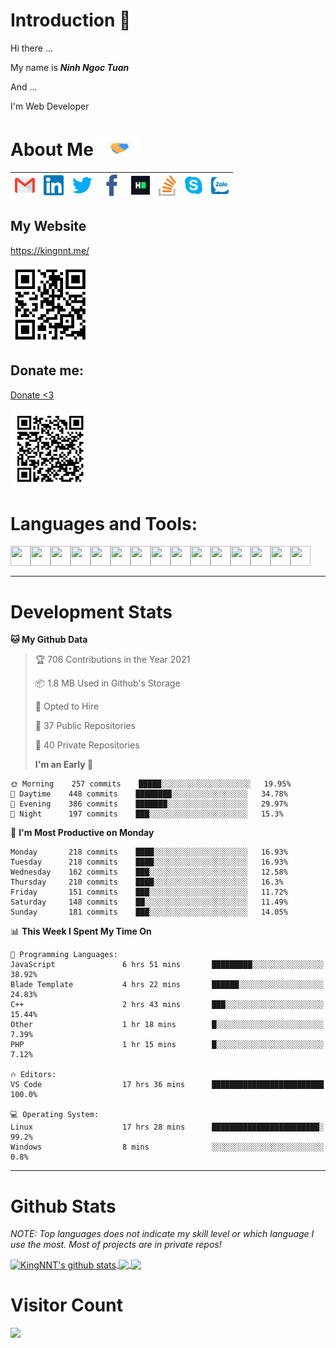 # Introduction 👋

Hi there ...

My name is **_Ninh Ngoc Tuan_**

And ...

I'm Web Developer

# About Me <img src="https://github.com/KingNNT/KingNNT/blob/master/assets/images/gifs/Handshake.gif" height="32px">

| [<img src="https://github.com/KingNNT/KingNNT/blob/master/assets/images/icons/Gmail.svg" alt="Gmail logo" height="32">](mailto:Dev.KingNNT@gmail.com) | [<img src="https://github.com/KingNNT/KingNNT/blob/master/assets/images/icons/Linkedin.svg" alt="Linkedin Logo" width="32">](https://in.linkedin.com/in/kingnnt) | [<img src="https://github.com/KingNNT/KingNNT/blob/master/assets/images/icons/Twitter.svg" alt="Twitter Logo" width="32">](https://twitter.com/King_NNT) | [<img src="https://github.com/KingNNT/KingNNT/blob/master/assets/images/icons/facebook.svg" alt="Facebook logo" width="34">](https://facebook.com/Kinggg.NNT) | [<img src="https://github.com/KingNNT/KingNNT/blob/master/assets/images/icons/HackerRank.svg" alt="HackerRank Logo" width="30">](https://www.hackerrank.com/Dev_KingNNT) | [<img src="https://github.com/KingNNT/KingNNT/blob/master/assets/images/icons/stackoverflow.svg" alt="Stackoverflow Logo" width="28">](https://stackoverflow.com/users/12560659/king-nnt) | [<img src="https://github.com/KingNNT/KingNNT/blob/master/assets/images/icons/skype.svg" alt="Skype Logo" width="28">](https://join.skype.com/invite/eqRpzcC8cGsf) | [<img src="https://github.com/KingNNT/KingNNT/blob/master/assets/images/icons/zalo.svg" alt="Zalo Logo" width="28">](https://zalo.me/kingnnt) |
| :---------------------------------------------------------------------------------------------------------------------------------------------------: | :--------------------------------------------------------------------------------------------------------------------------------------------------------------: | :------------------------------------------------------------------------------------------------------------------------------------------------------: | :-----------------------------------------------------------------------------------------------------------------------------------------------------------: | :----------------------------------------------------------------------------------------------------------------------------------------------------------------------: | :---------------------------------------------------------------------------------------------------------------------------------------------------------------------------------------: | :----------------------------------------------------------------------------------------------------------------------------------------------------------------: | :-------------------------------------------------------------------------------------------------------------------------------------------: |

## My Website

<a href="https://kingnnt.me/" height="64">https://kingnnt.me/</a>

<img align='center' height='128' width="128" src="https://github.com/KingNNT/KingNNT/blob/master/assets/images/qrcodes/QRCode_MyProfile.svg" />

## Donate me:

<a href="https://github.com/KingNNT/KingNNT/blob/master/Donate.md">Donate <3</a>

<img align='center' height='128' width="128" src="https://github.com/KingNNT/KingNNT/blob/master/assets/images/qrcodes/QRCode_DonateLink.svg" />

# Languages and Tools:

<img align='left' height="32" width="32" src="https://cdn.jsdelivr.net/npm/simple-icons@v3/icons/visualstudio.svg" />
<img align='left' height="32" width="32" src="https://cdn.jsdelivr.net/npm/simple-icons@v3/icons/sublimetext.svg" />
<img align='left' height="32" width="32" src="https://cdn.jsdelivr.net/npm/simple-icons@v3/icons/visualstudiocode.svg" />
<img align='left' height="32" width="32" src="https://cdn.jsdelivr.net/npm/simple-icons@v3/icons/jetbrains.svg" />
<img align='left' height="32" width="32" src="https://cdn.jsdelivr.net/npm/simple-icons@v3/icons/html5.svg" />
<img align='left' height="32" width="32" src="https://cdn.jsdelivr.net/npm/simple-icons@v3/icons/css3.svg" />
<img align='left' height="32" width="32" src="https://cdn.jsdelivr.net/npm/simple-icons@3.5.0/icons/bootstrap.svg" />
<img align='left' height="32" width="32" src="https://cdn.jsdelivr.net/npm/simple-icons@v3/icons/javascript.svg" />
<img align='left' height="32" width="32" src="https://cdn.jsdelivr.net/npm/simple-icons@v3/icons/php.svg" />
<img align='left' height="32" width="32" src="https://cdn.jsdelivr.net/npm/simple-icons@v3/icons/laravel.svg" />
<img align='left' height="32" width="32" src="https://cdn.jsdelivr.net/npm/simple-icons@3.5.0/icons/java.svg" />
<img align='left' height="32" width="32" src="https://cdn.jsdelivr.net/npm/simple-icons@v3/icons/mysql.svg" />
<img align='left' height="32" width="32" src="https://cdn.jsdelivr.net/npm/simple-icons@3.5.0/icons/microsoftsqlserver.svg" />
<img align='left' height="32" width="32" src="https://cdn.jsdelivr.net/npm/simple-icons@v3/icons/mongodb.svg" />
<img align='left' height="32" width="32" src="https://cdn.jsdelivr.net/npm/simple-icons@v3/icons/sqlite.svg" />

<br />
<br />

---

# Development Stats

<!--START_SECTION:waka-->

**🐱 My Github Data**

> 🏆 706 Contributions in the Year 2021
>
> 📦 1.8 MB Used in Github's Storage
>
> 💼 Opted to Hire
>
> 📜 37 Public Repositories
>
> 🔑 40 Private Repositories
>
> **I'm an Early 🐤**

```text
🌞 Morning    257 commits    █████░░░░░░░░░░░░░░░░░░░░   19.95%
🌆 Daytime    448 commits    ████████░░░░░░░░░░░░░░░░░   34.78%
🌃 Evening    386 commits    ███████░░░░░░░░░░░░░░░░░░   29.97%
🌙 Night      197 commits    ███░░░░░░░░░░░░░░░░░░░░░░   15.3%

```

📅 **I'm Most Productive on Monday**

```text
Monday       218 commits    ████░░░░░░░░░░░░░░░░░░░░░   16.93%
Tuesday      218 commits    ████░░░░░░░░░░░░░░░░░░░░░   16.93%
Wednesday    162 commits    ███░░░░░░░░░░░░░░░░░░░░░░   12.58%
Thursday     210 commits    ████░░░░░░░░░░░░░░░░░░░░░   16.3%
Friday       151 commits    ███░░░░░░░░░░░░░░░░░░░░░░   11.72%
Saturday     148 commits    ██░░░░░░░░░░░░░░░░░░░░░░░   11.49%
Sunday       181 commits    ███░░░░░░░░░░░░░░░░░░░░░░   14.05%

```

📊 **This Week I Spent My Time On**

```text
💬 Programming Languages:
JavaScript               6 hrs 51 mins       █████████░░░░░░░░░░░░░░░░   38.92%
Blade Template           4 hrs 22 mins       ██████░░░░░░░░░░░░░░░░░░░   24.83%
C++                      2 hrs 43 mins       ███░░░░░░░░░░░░░░░░░░░░░░   15.44%
Other                    1 hr 18 mins        █░░░░░░░░░░░░░░░░░░░░░░░░   7.39%
PHP                      1 hr 15 mins        █░░░░░░░░░░░░░░░░░░░░░░░░   7.12%

🔥 Editors:
VS Code                  17 hrs 36 mins      █████████████████████████   100.0%

💻 Operating System:
Linux                    17 hrs 28 mins      ████████████████████████░   99.2%
Windows                  8 mins              ░░░░░░░░░░░░░░░░░░░░░░░░░   0.8%

```

<!--END_SECTION:waka-->

---

# Github Stats

_NOTE: Top languages does not indicate my skill level or which language I use the most. Most of projects are in private repos!_

<a href="https://github.com/KingNNT">
  <img align="center" src="https://github-readme-stats.vercel.app/api?username=KingNNT&show_icons=true&theme=gruvbox&count_private=true" alt="KingNNT's github stats" />
</a>

<a href="https://github.com/KingNNT">
  <img align="center" src="https://github-readme-stats.vercel.app/api/top-langs/?username=KingNNT&layout=compact&theme=gruvbox&count_private=true&how_icons=true" />
</a>

<a href="https://github.com/KingNNT">
  <img align="center" src="https://github-readme-stats.vercel.app/api/pin/?username=KingNNT&repo=MS-Tools&theme=gruvbox" />
</a>

# Visitor Count

<img src="https://profile-counter.glitch.me/KingNNT/count.svg" />

